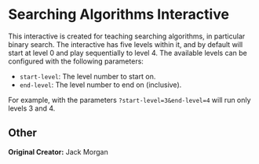 # Searching Algorithms Interactive

This interactive is created for teaching searching algorithms, in particular binary search.
The interactive has five levels within it, and by default will start at level 0 and play sequentially to level 4.
The available levels can be configured with the following parameters:

- `start-level`: The level number to start on.
- `end-level`: The level number to end on (inclusive).

For example, with the parameters `?start-level=3&end-level=4` will run only levels 3 and 4.

## Other

**Original Creator:** Jack Morgan

